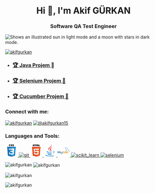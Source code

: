 <h1 align="center">Hi 👋, I'm Akif GÜRKAN</h1>
<h3 align="center">Software QA Test Engineer </h3>


<picture>
  <source media="(prefers-color-scheme: dark)" srcset="https://media.licdn.com/dms/image/D4D16AQH8z51_Zqw_mg/profile-displaybackgroundimage-shrink_350_1400/0/1682370219817?e=1695254400&v=beta&t=X4coL1X-It7UahI-yL5vFdCrH_LZpoCu0P2XFVa-7fI">
  <source media="(prefers-color-scheme: light)" srcset="https://media.licdn.com/dms/image/D4D16AQH8z51_Zqw_mg/profile-displaybackgroundimage-shrink_350_1400/0/1682370219817?e=1695254400&v=beta&t=X4coL1X-It7UahI-yL5vFdCrH_LZpoCu0P2XFVa-7fI">
  <img alt="Shows an illustrated sun in light mode and a moon with stars in dark mode." src="https://media.licdn.com/dms/image/D4D16AQH8z51_Zqw_mg/profile-displaybackgroundimage-shrink_350_1400/0/1682370219817?e=1695254400&v=beta&t=X4coL1X-It7UahI-yL5vFdCrH_LZpoCu0P2XFVa-7fI">
</picture>


<p align="left"> <a href="https://github.com/ryo-ma/github-profile-trophy"><img src="https://github-profile-trophy.vercel.app/?username=akifgurkan" alt="akifgurkan" /></a> </p>

- <h3><a href="https://github.com/akifgurkan/Team116_Java_Projem" > 🏆 Java Projem </a> 🔭 </h3> 
- <h3><a href="https://github.com/akifgurkan/Team116_Selenium_Projem" > 🏆 Selenium Projem 🔭</a> </h3>
- <h3><a href="https://github.com/akifgurkan/akifgurkan-Team116_Cucumber_Projem" >🏆 Cucumber Projem 🔭</a> </h3>



  
<h3 align="left">Connect with me:</h3>
<p align="left">
<a href="https://linkedin.com/in/akifgurkan" target="blank"><img align="center" src="https://raw.githubusercontent.com/rahuldkjain/github-profile-readme-generator/master/src/images/icons/Social/linked-in-alt.svg" alt="akifgurkan" height="30" width="40" /></a>
<a href="https://medium.com/@akifgurkan15" target="blank"><img align="center" src="https://raw.githubusercontent.com/rahuldkjain/github-profile-readme-generator/master/src/images/icons/Social/medium.svg" alt="@akifgurkan15" height="30" width="40" /></a>
</p>

<h3 align="left">Languages and Tools:</h3>
<p align="left"> <a href="https://www.w3schools.com/css/" target="_blank" rel="noreferrer"> <img src="https://raw.githubusercontent.com/devicons/devicon/master/icons/css3/css3-original-wordmark.svg" alt="css3" width="40" height="40"/> </a> <a href="https://git-scm.com/" target="_blank" rel="noreferrer"> <img src="https://www.vectorlogo.zone/logos/git-scm/git-scm-icon.svg" alt="git" width="40" height="40"/> </a> <a href="https://www.w3.org/html/" target="_blank" rel="noreferrer"> <img src="https://raw.githubusercontent.com/devicons/devicon/master/icons/html5/html5-original-wordmark.svg" alt="html5" width="40" height="40"/> </a> <a href="https://www.java.com" target="_blank" rel="noreferrer"> <img src="https://raw.githubusercontent.com/devicons/devicon/master/icons/java/java-original.svg" alt="java" width="40" height="40"/> </a> <a href="https://www.mysql.com/" target="_blank" rel="noreferrer"> <img src="https://raw.githubusercontent.com/devicons/devicon/master/icons/mysql/mysql-original-wordmark.svg" alt="mysql" width="40" height="40"/> </a> <a href="https://scikit-learn.org/" target="_blank" rel="noreferrer"> <img src="https://upload.wikimedia.org/wikipedia/commons/0/05/Scikit_learn_logo_small.svg" alt="scikit_learn" width="40" height="40"/> </a> <a href="https://www.selenium.dev" target="_blank" rel="noreferrer"> <img src="https://raw.githubusercontent.com/detain/svg-logos/780f25886640cef088af994181646db2f6b1a3f8/svg/selenium-logo.svg" alt="selenium" width="40" height="40"/> </a> </p>

<p><img align="left" src="https://github-readme-stats.vercel.app/api/top-langs?username=akifgurkan&show_icons=true&locale=en&layout=compact" alt="akifgurkan" /></p>

<p>&nbsp;<img align="center" src="https://github-readme-stats.vercel.app/api?username=akifgurkan&show_icons=true&locale=en" alt="akifgurkan" /></p>

<p><img align="center" src="https://github-readme-streak-stats.herokuapp.com/?user=akifgurkan&" alt="akifgurkan" /></p>

<p align="left"> <img src="https://komarev.com/ghpvc/?username=akifgurkan&label=Profile%20views&color=0e75b6&style=flat" alt="akifgurkan" /> </p>

